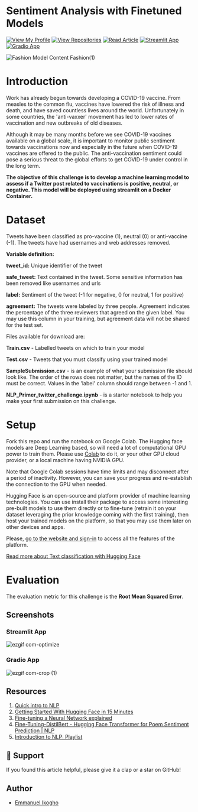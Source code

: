 # Sentiment Analysis with Finetuned Models

[![View My Profile](https://img.shields.io/badge/View-My_Profile-green?logo=GitHub)](https://github.com/ikoghoemmanuell)
[![View Repositories](https://img.shields.io/badge/View-My_Repositories-blue?logo=GitHub)](https://github.com/ikoghoemmanuell?tab=repositories)
[![Read Article](https://img.shields.io/badge/Read-Article-purple)](https://huggingface.co/spaces/ikoghoemmanuell/Sentiment-analysis-WebApp)
[![Streamlit App](https://img.shields.io/badge/Streamlit-App-yellow)](https://huggingface.co/spaces/ikoghoemmanuell/Sentiment-analysis-WebApp)
[![Gradio App](https://img.shields.io/badge/Gradio-App-yellow)](https://huggingface.co/spaces/ikoghoemmanuell/sentiment-Classifier-App-Gradio)

![Fashion Model Content Fashion(1)](https://github.com/ikoghoemmanuell/Sentiment-Analysis-with-Finetuned-Models/assets/102419217/dabc75ec-e328-4bd5-b39e-91c85c5b06bf)

# Introduction

Work has already begun towards developing a COVID-19 vaccine. From measles to the common flu, vaccines have lowered the risk of illness and death, and have saved countless lives around the world. Unfortunately in some countries, the 'anti-vaxxer' movement has led to lower rates of vaccination and new outbreaks of old diseases.

Although it may be many months before we see COVID-19 vaccines available on a global scale, it is important to monitor public sentiment towards vaccinations now and especially in the future when COVID-19 vaccines are offered to the public. The anti-vaccination sentiment could pose a serious threat to the global efforts to get COVID-19 under control in the long term.

**The objective of this challenge is to develop a machine learning model to assess if a Twitter post related to vaccinations is positive, neutral, or negative. This model will be deployed using streamlit on a Docker Container.**

# Dataset

Tweets have been classified as pro-vaccine (1), neutral (0) or anti-vaccine (-1). The tweets have had usernames and web addresses removed.

**Variable definition:**

**tweet_id:** Unique identifier of the tweet

**safe_tweet:** Text contained in the tweet. Some sensitive information has been removed like usernames and urls

**label:** Sentiment of the tweet (-1 for negative, 0 for neutral, 1 for positive)

**agreement:** The tweets were labeled by three people. Agreement indicates the percentage of the three reviewers that agreed on the given label. You may use this column in your training, but agreement data will not be shared for the test set.

Files available for download are:

**Train.csv** - Labelled tweets on which to train your model

**Test.csv** - Tweets that you must classify using your trained model

**SampleSubmission.csv** - is an example of what your submission file should look like. The order of the rows does not matter, but the names of the ID must be correct. Values in the 'label' column should range between -1 and 1.

**NLP_Primer_twitter_challenge.ipynb** - is a starter notebook to help you make your first submission on this challenge.

# Setup

Fork this repo and run the notebook on Google Colab. The Hugging face models are Deep Learning based, so will need a lot of computational GPU power to train them. Please use [Colab](https://colab.research.google.com/) to do it, or your other GPU cloud provider, or a local machine having NVIDIA GPU.

Note that Google Colab sessions have time limits and may disconnect after a period of inactivity. However, you can save your progress and re-establish the connection to the GPU when needed.

Hugging Face is an open-source and platform provider of machine learning technologies. You can use install their package to access some interesting pre-built models to use them directly or to fine-tune (retrain it on your dataset leveraging the prior knowledge coming with the first training), then host your trained models on the platform, so that you may use them later on other devices and apps.

Please, [go to the website and sign-in](https://huggingface.co/) to access all the features of the platform.

[Read more about Text classification with Hugging Face](https://huggingface.co/tasks/text-classification)

# Evaluation

The evaluation metric for this challenge is the **Root Mean Squared Error**.

## Screenshots

### Streamlit App

![ezgif com-optimize](https://github.com/ikoghoemmanuell/Sentiment-Analysis-with-Finetuned-Models/assets/102419217/de9740aa-dcc8-4215-bbf5-525f44db0050)

### Gradio App

![ezgif com-crop (1)](https://github.com/ikoghoemmanuell/Sentiment-Analysis-with-Finetuned-Models/assets/102419217/e6177a08-f3b0-4bda-9a83-7031c36235b0)

## Resources

1. [Quick intro to NLP](https://www.youtube.com/watch?v=CMrHM8a3hqw)
1. [Getting Started With Hugging Face in 15 Minutes](https://www.youtube.com/watch?v=QEaBAZQCtwE)
1. [Fine-tuning a Neural Network explained](https://www.youtube.com/watch?v=5T-iXNNiwIs)
1. [Fine-Tuning-DistilBert - Hugging Face Transformer for Poem Sentiment Prediction | NLP](https://www.youtube.com/watch?v=zcW2HouIIQg)
1. [Introduction to NLP: Playlist](https://www.youtube.com/playlist?list=PLM8wYQRetTxCCURc1zaoxo9pTsoov3ipY)
<!-- 1. [](https://www.youtube.com/)
1. [](https://www.youtube.com/) -->

## 👏 Support

If you found this article helpful, please give it a clap or a star on GitHub!

## Author

- [Emmanuel Ikogho](https://www.linkedin.com/in/emmanuel-ikogho-6b959b24b/)
